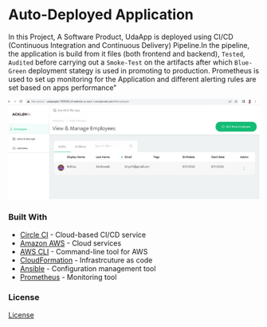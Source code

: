 # Auto-Deployed Application


In this Project, A Software Product, UdaApp is deployed using CI/CD (Continuous Integration and Continuous Delivery) Pipeline.In the pipeline, the application 
is build from it files (both frontend and backend), `Tested`, `Audited` before carrying out a `Smoke-Test` on the artifacts after which  `Blue-Green` deployment
stategy is used in promoting to production. Prometheus is used to set up monitoring for the Application and different alerting rules are set based on apps performance"


![Front page of Deployed Website](employee-added.PNG)

### Built With

- [Circle CI](www.circleci.com) - Cloud-based CI/CD service
- [Amazon AWS](https://aws.amazon.com/) - Cloud services
- [AWS CLI](https://aws.amazon.com/cli/) - Command-line tool for AWS
- [CloudFormation](https://aws.amazon.com/cloudformation/) - Infrastrcuture as code
- [Ansible](https://www.ansible.com/) - Configuration management tool
- [Prometheus](https://prometheus.io/) - Monitoring tool

### License

[License](LICENSE.md)
